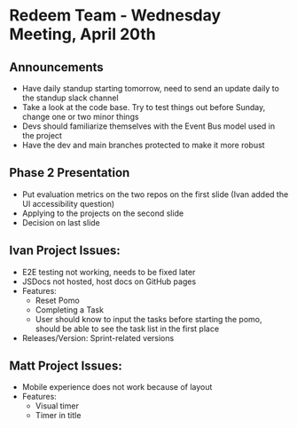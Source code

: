 # Redeem Team - Wednesday Meeting, April 20th

## Announcements
- Have daily standup starting tomorrow, need to send an update daily to the standup slack channel
- Take a look at the code base. Try to test things out before Sunday, change one or two minor things
- Devs should familiarize themselves with the Event Bus model used in the project
- Have the dev and main branches protected to make it more robust

## Phase 2 Presentation
- Put evaluation metrics on the two repos on the first slide (Ivan added the UI accessibility question)
- Applying to the projects on the second slide
- Decision on last slide

## Ivan Project Issues:
- E2E testing not working, needs to be fixed later
- JSDocs not hosted, host docs on GitHub pages
- Features:
  - Reset Pomo
  - Completing a Task
  - User should know to input the tasks before starting the pomo, should be able to see the task list in the first place
- Releases/Version: Sprint-related versions

## Matt Project Issues:
- Mobile experience does not work because of layout
- Features:
  - Visual timer
  - Timer in title